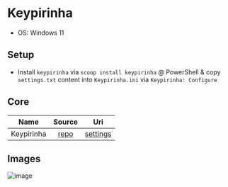 # Keypirinha

- OS: Windows 11

## Setup

- Install `keypirinha` via `scoop install keypirinha` @ PowerShell & copy `settings.txt` content into `Keypirinha.ini` via `Keypirinha: Configure`

## Core

|    Name    |                      Source                      |                                       Uri                                       |
| :--------: | :----------------------------------------------: | :-----------------------------------------------------------------------------: |
| Keypirinha | [repo](https://github.com/Keypirinha/Keypirinha) | [settings](https://github.com/mezdelex/KeypirinhaConfig/blob/main/settings.txt) |

## Images

![image](https://github.com/user-attachments/assets/716718ca-6d43-4c4e-bcd4-f2a5d318cf59)
